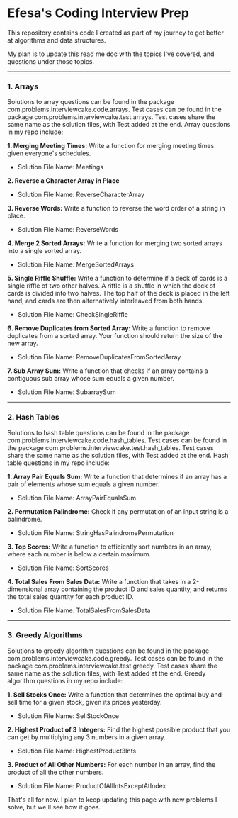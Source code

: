 # Efesa's Coding Interview Prep
This repository contains code I created as part of my journey to get better at algorithms and data structures.

My plan is to update this read me doc with the topics I've covered, and questions under those topics. 

----------------------------
### 1. Arrays
Solutions to array questions can be found in the package com.problems.interviewcake.code.arrays. Test cases can be found in the package com.problems.interviewcake.test.arrays. Test cases share the same name as the solution files, with Test added at the end. Array questions in my repo include:

**1\. Merging Meeting Times:** Write a function for merging meeting times given everyone's schedules.

- Solution File Name: Meetings

**2\. Reverse a Character Array in Place** 

- Solution File Name: ReverseCharacterArray

**3\. Reverse Words:** Write a function to reverse the word order of a string in place.

- Solution File Name: ReverseWords

**4\. Merge 2 Sorted Arrays:** Write a function for merging two sorted arrays into a single sorted array.

- Solution File Name: MergeSortedArrays

**5\. Single Riffle Shuffle:** Write a function to determine if a deck of cards is a single riffle of two other halves. A riffle is a shuffle in which the deck of cards is divided into two halves. The top half of the deck is placed in the left hand, and cards are then alternatively interleaved from both hands. 

- Solution File Name: CheckSingleRiffle

**6\. Remove Duplicates from Sorted Array:** Write a function to remove duplicates from a sorted array. Your function should return the size of the new array.

- Solution File Name: RemoveDuplicatesFromSortedArray

**7\. Sub Array Sum:** Write a function that checks if an array contains a contiguous sub array whose sum equals a given number.

- Solution File Name: SubarraySum

----------------------------
### 2. Hash Tables
Solutions to hash table questions can be found in the package com.problems.interviewcake.code.hash_tables. Test cases can be found in the package com.problems.interviewcake.test.hash_tables. Test cases share the same name as the solution files, with Test added at the end. Hash table questions in my repo include:

**1\. Array Pair Equals Sum:** Write a function that determines if an array has a pair of elements whose sum equals a given number.

- Solution File Name: ArrayPairEqualsSum

**2\. Permutation Palindrome:** Check if any permutation of an input string is a palindrome. 

- Solution File Name: StringHasPalindromePermutation

**3\. Top Scores:** Write a function to efficiently sort numbers in an array, where each number is below a certain maximum.

- Solution File Name: SortScores

**4\. Total Sales From Sales Data:** Write a function that takes in a 2-dimensional array containing the product ID and sales quantity, and returns the total sales quantity for each product ID.

- Solution File Name: TotalSalesFromSalesData

----------------------------
### 3. Greedy Algorithms
Solutions to greedy algorithm questions can be found in the package com.problems.interviewcake.code.greedy. Test cases can be found in the package com.problems.interviewcake.test.greedy. Test cases share the same name as the solution files, with Test added at the end. Greedy algorithm questions in my repo include:

**1\. Sell Stocks Once:** Write a function that determines the optimal buy and sell time for a given stock, given its prices yesterday.

- Solution File Name: SellStockOnce

**2\. Highest Product of 3 Integers:** Find the highest possible product that you can get by multiplying any 3 numbers in a given array.

- Solution File Name: HighestProduct3Ints

**3\. Product of All Other Numbers:** For each number in an array, find the product of all the other numbers.

- Solution File Name: ProductOfAllIntsExceptAtIndex

That's all for now. I plan to keep updating this page with new problems I solve, but we'll see how it goes. 






 










